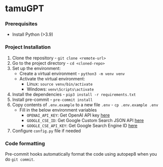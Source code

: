 # tamuGPT


### Prerequisites
* Install Python (>3.9)


### Project Installation
1. Clone the repository - `git clone <remote-url>`
1. Go to the project directory - `cd <cloned-repo>`
1. Set up the environment:
    * Create a virtual environment - `python3 -m venv venv`
    * Activate the virtual environment:
      * Linux: `source venv/bin/activate`
      * Windows: `venv\Scripts\activate`
1. Install the dependencies - `pip3 install -r requirements.txt`
1. Install pre-commit - `pre-commit install`
1. Copy contents of `.env.example` to a new file `.env` - `cp .env.example .env`
    * Fill in the below environment variables
      * `OPENAI_API_KEY`: Get OpenAI API key [here](https://platform.openai.com/signup/)
      * `GOOGLE_CSE_ID`: Get Google Custom Search JSON API [here](https://developers.google.com/custom-search/v1/overview)
      * `GOOGLE_CSE_API_KEY`: Get Google Search Engine ID [here](https://support.google.com/programmable-search/answer/12499034?hl=en)
1. Configure `config.py` file if needed


### Code formatting
Pre-commit hooks automatically format the code using autopep8 when you do `git commit`.

